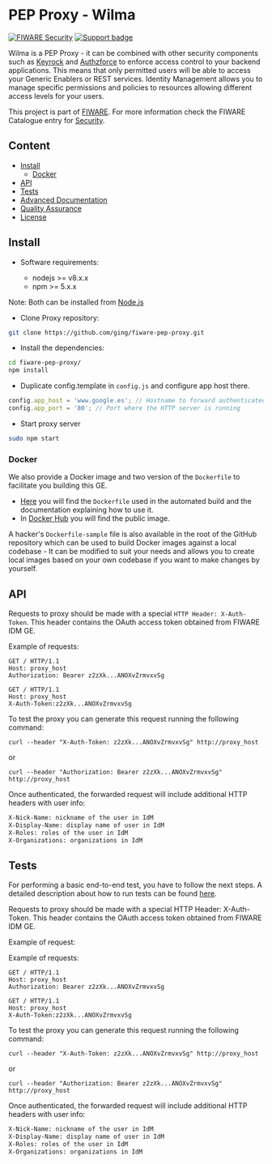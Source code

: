 # PEP Proxy - Wilma

[![FIWARE Security](https://nexus.lab.fiware.org/static/badges/chapters/security.svg)](https://www.fiware.org/developers/catalogue/)
[![Support badge](https://img.shields.io/badge/tag-fiware--wilma-orange.svg?logo=stackoverflow)](https://stackoverflow.com/questions/tagged/fiware-wilma)

Wilma is a PEP Proxy - it can be combined with other security components such as
[Keyrock](https://github.com/ging/fiware-idm) and [Authzforce](https://github.com/authzforce/server) to enforce access
control to your backend applications. This means that only permitted users will be able to access your Generic Enablers
or REST services. Identity Management allows you to manage specific permissions and policies to resources allowing
different access levels for your users.

This project is part of [FIWARE](https://www.fiware.org/). For more information check the FIWARE Catalogue entry for
[Security](https://github.com/Fiware/catalogue/tree/master/security).

## Content

<span/>

-   [Install](#how-to-build--install)
    -   [Docker](#docker)
-   [API](#api-overview)
-   [Tests](#tests)
-   [Advanced Documentation](#advanced-documentation)
-   [Quality Assurance](#quality-assurance)
-   [License](#license)

## Install

-   Software requirements:

    -   nodejs >= v8.x.x
    -   npm >= 5.x.x

Note: Both can be installed from [Node.js](http://nodejs.org/download/)

-   Clone Proxy repository:

```bash
git clone https://github.com/ging/fiware-pep-proxy.git
```

-   Install the dependencies:

```bash
cd fiware-pep-proxy/
npm install
```

-   Duplicate config.template in `config.js` and configure app host there.

```javascript
config.app_host = 'www.google.es'; // Hostname to forward authenticated requests
config.app_port = '80'; // Port where the HTTP server is running
```

-   Start proxy server

```bash
sudo npm start
```

### Docker

We also provide a Docker image and two version of the `Dockerfile` to facilitate you building this GE.

-   [Here](https://github.com/ging/fiware-pep-proxy/tree/master/extras/docker) you will find the `Dockerfile` used in
    the automated build and the documentation explaining how to use it.
-   In [Docker Hub](https://hub.docker.com/r/fiware/pep-proxy/) you will find the public image.

A hacker's `Dockerfile-sample` file is also available in the root of the GitHub repository which can be used to build
Docker images against a local codebase - It can be modified to suit your needs and allows you to create local images
based on your own codebase if you want to make changes by yourself.

## API

Requests to proxy should be made with a special `HTTP Header: X-Auth-Token`. This header contains the OAuth access token
obtained from FIWARE IDM GE.

Example of requests:

```text
GET / HTTP/1.1
Host: proxy_host
Authorization: Bearer z2zXk...ANOXvZrmvxvSg
```

```text
GET / HTTP/1.1
Host: proxy_host
X-Auth-Token:z2zXk...ANOXvZrmvxvSg
```

To test the proxy you can generate this request running the following command:

```console
curl --header "X-Auth-Token: z2zXk...ANOXvZrmvxvSg" http://proxy_host
```

or

```console
curl --header "Authorization: Bearer z2zXk...ANOXvZrmvxvSg" http://proxy_host
```

Once authenticated, the forwarded request will include additional HTTP headers with user info:

```bash
X-Nick-Name: nickname of the user in IdM
X-Display-Name: display name of user in IdM
X-Roles: roles of the user in IdM
X-Organizations: organizations in IdM
```

## Tests

For performing a basic end-to-end test, you have to follow the next steps. A detailed description about how to run tests
can be found [here](https://fiware-pep-proxy.readthedocs.io/en/latest/admin_guide#end-to-end-testing).

Requests to proxy should be made with a special HTTP Header: X-Auth-Token. This header contains the OAuth access token
obtained from FIWARE IDM GE.

Example of request:

Example of requests:

```text
GET / HTTP/1.1
Host: proxy_host
Authorization: Bearer z2zXk...ANOXvZrmvxvSg
```

```text
GET / HTTP/1.1
Host: proxy_host
X-Auth-Token:z2zXk...ANOXvZrmvxvSg
```

To test the proxy you can generate this request running the following command:

```console
curl --header "X-Auth-Token: z2zXk...ANOXvZrmvxvSg" http://proxy_host
```

or

```console
curl --header "Authorization: Bearer z2zXk...ANOXvZrmvxvSg" http://proxy_host
```

Once authenticated, the forwarded request will include additional HTTP headers with user info:

```bash
X-Nick-Name: nickname of the user in IdM
X-Display-Name: display name of user in IdM
X-Roles: roles of the user in IdM
X-Organizations: organizations in IdM
```
